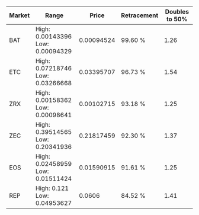 | Market | Range | Price| Retracement | Doubles to 50% |
| --- | --- | --- | --- | --- |
| BAT | High: 0.00143396<br />Low: 0.00094329 | 0.00094524 | 99.60 % | 1.26 |
| ETC | High: 0.07218746<br />Low: 0.03266668 | 0.03395707 | 96.73 % | 1.54 |
| ZRX | High: 0.00158362<br />Low: 0.00098641 | 0.00102715 | 93.18 % | 1.25 |
| ZEC | High: 0.39514565<br />Low: 0.20341936 | 0.21817459 | 92.30 % | 1.37 |
| EOS | High: 0.02458959<br />Low: 0.01511424 | 0.01590915 | 91.61 % | 1.25 |
| REP | High: 0.121<br />Low: 0.04953627 | 0.0606 | 84.52 % | 1.41 |

